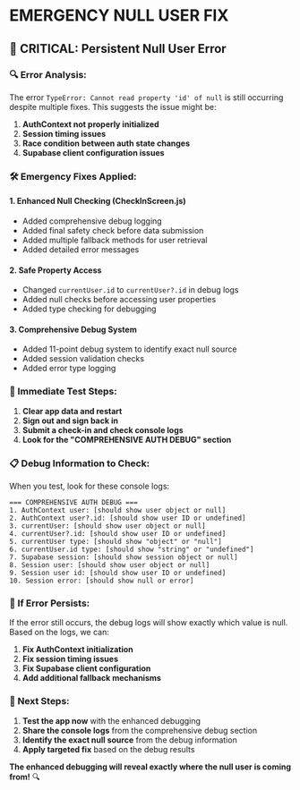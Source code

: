 # EMERGENCY NULL USER FIX

## 🚨 **CRITICAL: Persistent Null User Error**

### **🔍 Error Analysis:**
The error `TypeError: Cannot read property 'id' of null` is still occurring despite multiple fixes. This suggests the issue might be:

1. **AuthContext not properly initialized**
2. **Session timing issues**
3. **Race condition between auth state changes**
4. **Supabase client configuration issues**

### **🛠️ Emergency Fixes Applied:**

#### **1. Enhanced Null Checking (CheckInScreen.js)**
- Added comprehensive debug logging
- Added final safety check before data submission
- Added multiple fallback methods for user retrieval
- Added detailed error messages

#### **2. Safe Property Access**
- Changed `currentUser.id` to `currentUser?.id` in debug logs
- Added null checks before accessing user properties
- Added type checking for debugging

#### **3. Comprehensive Debug System**
- Added 11-point debug system to identify exact null source
- Added session validation checks
- Added error type logging

### **🎯 Immediate Test Steps:**

1. **Clear app data and restart**
2. **Sign out and sign back in**
3. **Submit a check-in and check console logs**
4. **Look for the "COMPREHENSIVE AUTH DEBUG" section**

### **📋 Debug Information to Check:**

When you test, look for these console logs:
```
=== COMPREHENSIVE AUTH DEBUG ===
1. AuthContext user: [should show user object or null]
2. AuthContext user?.id: [should show user ID or undefined]
3. currentUser: [should show user object or null]
4. currentUser?.id: [should show user ID or undefined]
5. currentUser type: [should show "object" or "null"]
6. currentUser.id type: [should show "string" or "undefined"]
7. Supabase session: [should show session object or null]
8. Session user: [should show user object or null]
9. Session user id: [should show user ID or undefined]
10. Session error: [should show null or error]
```

### **🚨 If Error Persists:**

If the error still occurs, the debug logs will show exactly which value is null. Based on the logs, we can:

1. **Fix AuthContext initialization**
2. **Fix session timing issues**
3. **Fix Supabase client configuration**
4. **Add additional fallback mechanisms**

### **🔧 Next Steps:**

1. **Test the app now** with the enhanced debugging
2. **Share the console logs** from the comprehensive debug section
3. **Identify the exact null source** from the debug information
4. **Apply targeted fix** based on the debug results

**The enhanced debugging will reveal exactly where the null user is coming from!** 🔍 